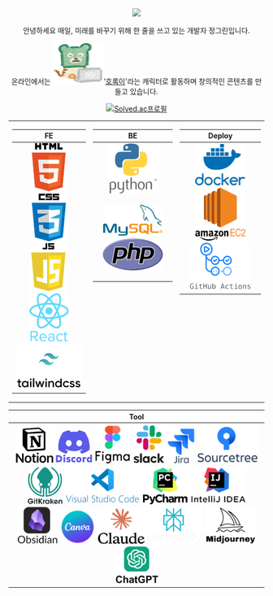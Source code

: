 <div align= "center">

<img src="https://capsule-render.vercel.app/api?type=transparent&color=gradient&height=120&text=Green_JEONG&animation=twinkling&fontColor=45be3c&fontSize=70" />

<!-- [![Typing SVG](https://readme-typing-svg.demolab.com/?lines="저는+매일,+미래를+바꾸기+위해+한+줄을+쓰고+있습니다."&color=45BA76&width=665)](https://git.io/typing-svg) -->

안녕하세요 매일, 미래를 바꾸기 위해 한 줄을 쓰고 있는 개발자 정그린입니다.

온라인에서는 <img src="https://github.com/Green-JEONG/Green-JEONG/blob/main/images/laptop_horok.svg" width="100" alt="laptop_horok">'[호록이](https://www.horok.net/)'라는 캐릭터로 활동하며 창의적인 콘텐츠를 만들고 있습니다.

<!-- 코딩테스트 -->
[![Solved.ac프로필](http://mazassumnida.wtf/api/mini/generate_badge?boj=th2gr22n)](https://solved.ac/th2gr22n)
<!-- 백준
프로그래머스
구름LEVEL
SW Expert Academy -->

<!-- 기술 스택: FE, BE, Deploy 나란히 정렬 -->
<table>
  <tr>
    <!-- FE -->
    <td valign="top">
<table>
  <thead>
    <tr>
      <th align="center">FE</th>
    </tr>
  </thead>
  <tbody>
    <tr>
      <td align= "center">
        <img src="https://github.com/Green-JEONG/Green-JEONG/blob/main/images/html.svg" width="67">
        <img src="https://github.com/Green-JEONG/Green-JEONG/blob/main/images/css.svg" width="73">
        <img src="https://github.com/Green-JEONG/Green-JEONG/blob/main/images/js.svg" width="75"><br>
        <img src="https://github.com/Green-JEONG/Green-JEONG/blob/main/images/react.svg" width="80">
        <img src="https://github.com/Green-JEONG/Green-JEONG/blob/main/images/tailwindcss.svg" width="130">
      </td>
    </tr>
  </tbody>
</table>
</td>

<!-- BE -->
<td valign="top">
<table>
  <thead>
    <tr>
      <th align="center">BE</th>
    </tr>
  </thead>
  <tbody>
    <tr>
      <td align= "center">
        <img src="https://github.com/Green-JEONG/Green-JEONG/blob/main/images/python.svg" width="100"><br><br>
        <img src="https://github.com/Green-JEONG/Green-JEONG/blob/main/images/mysql.svg" width="120">
        <img src="https://github.com/Green-JEONG/Green-JEONG/blob/main/images/php.svg" width="120">
<!--           <img src="https://img.shields.io/badge/Django-092E20?style=for-the-badge&logo=Django&logoColor=white"> -->
<!--           <img src="https://img.shields.io/badge/REST API-FF6F00?style=for-the-badge&logo=apache&logoColor=white"> -->
        </p>
      </td>
    </tr>
  </tbody>
</table>
</td>

<!-- Deploy -->
<td valign="top">
<table>
  <thead>
    <tr>
      <th align="center">Deploy</th>
    </tr>
  </thead>
  <tbody>
    <tr>
      <td align="center">
          <img src="https://github.com/Green-JEONG/Green-JEONG/blob/main/images/docker.svg" width="100"><br>
          <img src="https://github.com/Green-JEONG/Green-JEONG/blob/main/images/amazon_ec2.svg" width="100">
          <img src="https://github.com/Green-JEONG/Green-JEONG/blob/main/images/github_actions.svg" width="120">
<!--           <img src="https://img.shields.io/badge/Nginx-009639?style=for-the-badge&logo=nginx&logoColor=white"> -->
      </td>
    </tr>
  </tbody>
</table>
</td>
  </tr>
</table>

<!--
<table>
  <thead>
    <tr>
      <th align="center">API</th>
    </tr>
  </thead>
  <tbody>
    <tr>
      <td>
        <p align="center">
          <img src="https://img.shields.io/badge/NAVER API-03C75A?style=for-the-badge&logo=naver&logoColor=white">
        </p>
      </td>
    </tr>
  </tbody>
</table>
-->

<!-- Tool -->
<table>
  <thead>
    <tr>
      <th align="center">Tool</th>
    </tr>
  </thead>
  <tbody>
    <tr>
      <td align="center">
          <img src="https://github.com/Green-JEONG/Green-JEONG/blob/main/images/notion.svg" width="75">
          <img src="https://github.com/Green-JEONG/Green-JEONG/blob/main/images/discord.svg" width="75">
          <img src="https://github.com/Green-JEONG/Green-JEONG/blob/main/images/figma.svg" width="70">
          <img src="https://github.com/Green-JEONG/Green-JEONG/blob/main/images/slack.svg" width="65">
          <img src="https://github.com/Green-JEONG/Green-JEONG/blob/main/images/jira.svg" width="55">
          <img src="https://github.com/Green-JEONG/Green-JEONG/blob/main/images/sourcetree.svg" width="120">
          <img src="https://github.com/Green-JEONG/Green-JEONG/blob/main/images/gitkraken.svg" width="70">
          <img src="https://github.com/Green-JEONG/Green-JEONG/blob/main/images/vscode.svg" width="150">
          <img src="https://github.com/Green-JEONG/Green-JEONG/blob/main/images/pycharm.svg" width="90">
          <img src="https://github.com/Green-JEONG/Green-JEONG/blob/main/images/intellij.svg" width="110">
          <img src="https://github.com/Green-JEONG/Green-JEONG/blob/main/images/obsidian.svg" width="80">
          <img src="https://github.com/Green-JEONG/Green-JEONG/blob/main/images/canva.svg" width="70">
          <img src="https://github.com/Green-JEONG/Green-JEONG/blob/main/images/claude.svg" width="95">
          <img src="https://github.com/Green-JEONG/Green-JEONG/blob/main/images/perplexity.svg" width="110">
          <img src="https://github.com/Green-JEONG/Green-JEONG/blob/main/images/midjourney.svg" width="100">
          <img src="https://github.com/Green-JEONG/Green-JEONG/blob/main/images/chatgpt.svg" width="85">
      </td>
    </tr>
  </tbody>
</table>

</div>
